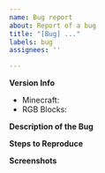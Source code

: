 ```yaml
---
name: Bug report
about: Report of a bug
title: "[Bug] ..."
labels: bug
assignees: ''

---
```


**Version Info**
- Minecraft:
- RGB Blocks:

**Description of the Bug**

**Steps to Reproduce**

**Screenshots**
